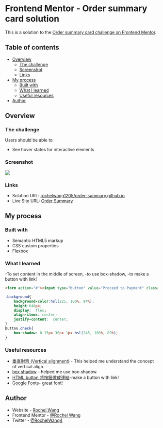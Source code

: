 # Frontend Mentor - Order summary card solution

This is a solution to the [Order summary card challenge on Frontend Mentor](https://www.frontendmentor.io/challenges/order-summary-component-QlPmajDUj). 

## Table of contents

- [Overview](#overview)
  - [The challenge](#the-challenge)
  - [Screenshot](#screenshot)
  - [Links](#links)
- [My process](#my-process)
  - [Built with](#built-with)
  - [What I learned](#what-i-learned)
  - [Useful resources](#useful-resources)
- [Author](#author)


## Overview

### The challenge

Users should be able to:

- See hover states for interactive elements

### Screenshot

![](/screenshot.png)

### Links

- Solution URL: [rochelwang1205/order-summary.github.io](https://github.com/rochelwang1205/order-summary.github.io)
- Live Site URL: [Order Summary](https://rochelwang1205.github.io/order-summary.github.io/order-summary/index.html)

## My process

### Built with

- Semantic HTML5 markup
- CSS custom properties
- Flexbox

### What I learned

-To set content in the middle of screen,
-to use box-shadow,
-to make a button with link!

```html
<form action="#"><input type="button" value="Proceed to Payment" class="check"/></form>
```

```css
.background{
    background-color:hsl(225, 100%, 94%);
    height:648px;
    display:  flex;
    align-items: center;
    justify-content:  center;
}
button.check{
    box-shadow: 0 15px 30px 1px hsl(245, 100%, 89%);
}
```
### Useful resources

- [垂直對齊 (Vertical alignment)](https://bootstrap5.hexschool.com/docs/5.0/utilities/vertical-align/) - This helped me understand the concept of vertical align.
- [box shadow](https://developer.mozilla.org/zh-TW/docs/Web/CSS/box-shadow) - helped me use box-shadow.
- [HTML button 將按鈕做成連結](https://mnya.tw/cc/word/1713.html)-make a button with link!
- [Google Fonts](https://fonts.google.com/specimen/Red+Hat+Display)- great font!


## Author

- Website - [Rochel Wang](https://github.com/rochelwang1205)
- Frontend Mentor - [@Rochel Wang](https://www.frontendmentor.io/profile/rochelwang1205)
- Twitter - [@RochelWang4](https://twitter.com/RochelWang4)